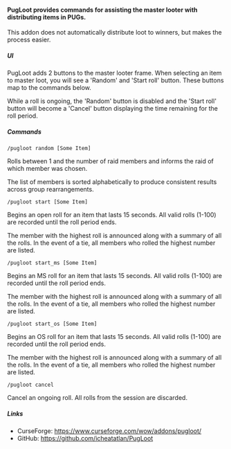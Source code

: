 #### PugLoot provides commands for assisting the master looter with distributing items in PUGs.
This addon does not automatically distribute loot to winners, but makes the process easier.


##### UI
PugLoot adds 2 buttons to the master looter frame.  When selecting an item to master loot, you will see a 'Random' and 'Start roll' button.  These buttons map to the commands below.

While a roll is ongoing, the 'Random' button is disabled and the 'Start roll' button will become a 'Cancel' button displaying the time remaining for the roll period.


##### Commands
`/pugloot random [Some Item]`

Rolls between 1 and the number of raid members and informs the raid of which member was chosen.

The list of members is sorted alphabetically to produce consistent results across group rearrangements.

 

`/pugloot start [Some Item]`

Begins an open roll for an item that lasts 15 seconds.  All valid rolls (1-100) are recorded until the roll period ends.

The member with the highest roll is announced along with a summary of all the rolls.  In the event of a tie, all members who rolled the highest number are listed.



`/pugloot start_ms [Some Item]`

Begins an MS roll for an item that lasts 15 seconds.  All valid rolls (1-100) are recorded until the roll period ends.

The member with the highest roll is announced along with a summary of all the rolls.  In the event of a tie, all members who rolled the highest number are listed.



`/pugloot start_os [Some Item]`

Begins an OS roll for an item that lasts 15 seconds.  All valid rolls (1-100) are recorded until the roll period ends.

The member with the highest roll is announced along with a summary of all the rolls.  In the event of a tie, all members who rolled the highest number are listed.

 

`/pugloot cancel`

Cancel an ongoing roll.  All rolls from the session are discarded.


##### Links
- CurseForge: https://www.curseforge.com/wow/addons/pugloot/
- GitHub: https://github.com/icheatatlan/PugLoot
